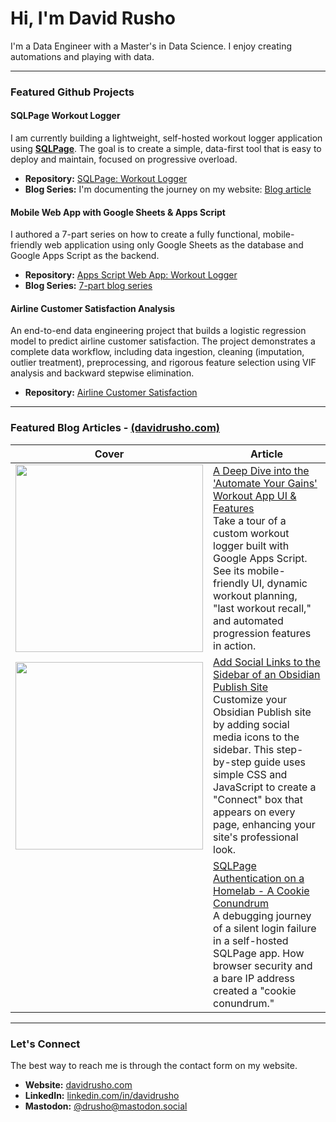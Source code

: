 # Hi, I'm David Rusho

I'm a Data Engineer with a Master's in Data Science.  I enjoy creating automations and playing with data.

---

### Featured Github Projects

#### SQLPage Workout Logger

I am currently building a lightweight, self-hosted workout logger application using [**SQLPage**](https://sql.ophir.dev/ "null"). The goal is to create a simple, data-first tool that is easy to deploy and maintain, focused on progressive overload.

- **Repository:** [SQLPage: Workout Logger](https://github.com/drusho/SQLPage-Workout-Logger)
- **Blog Series:** I'm documenting the journey on my website: [Blog article](https://davidrusho.com/b9769618-d27a-409d-b07e-e592f0e0955b)
    

#### Mobile Web App with Google Sheets & Apps Script

I authored a 7-part series on how to create a fully functional, mobile-friendly web application using only Google Sheets as the database and Google Apps Script as the backend.

- **Repository:** [Apps Script Web App: Workout Logger](https://github.com/drusho/workout-logger-google-apps-script)
- **Blog Series:** [7-part blog series](https://davidrusho.com/series-automate-your-gains)

#### Airline Customer Satisfaction Analysis

An end-to-end data engineering project that builds a logistic regression model to predict airline customer satisfaction. 
The project demonstrates a complete data workflow, including data ingestion, cleaning (imputation, outlier treatment), preprocessing, and rigorous feature selection using VIF analysis and backward stepwise elimination.

- **Repository:**  [Airline Customer Satisfaction](https://github.com/drusho/airline-customer-satisfaction)

---

### Featured Blog Articles - [(davidrusho.com)](davidrusho.com)

|  Cover      | Article          |
| -------| --------- |
| <img src="https://publish-01.obsidian.md/access/ad80fe550caa9978efed42737364fc6f/99%20-%20Meta/attachments/IMG-Automate%20Your%20Gains-20250713163417973.png" width=300> | [A Deep Dive into the 'Automate Your Gains' Workout App UI & Features](https://davidrusho.com/0f6c5d5c-2449-4833-a0ec-7f1bd35037cd)</br>Take a tour of a custom workout logger built with Google Apps Script. See its mobile-friendly UI, dynamic workout planning, "last workout recall," and automated progression features in action.|
| <img src="https://publish-01.obsidian.md/access/ad80fe550caa9978efed42737364fc6f/99%20-%20Meta/attachments/IMG-Add%20Social%20Links%20to%20the%20Sidebar%20of%20an%20Obsidian%20Publish%20Site-20250624215017919.png" width=300> | [Add Social Links to the Sidebar of an Obsidian Publish Site](https://davidrusho.com/cbd482cc-533a-4a37-8b6e-7f08879ad671)</br>Customize your Obsidian Publish site by adding social media icons to the sidebar. This step-by-step guide uses simple CSS and JavaScript to create a "Connect" box that appears on every page, enhancing your site's professional look. |
|<img scr="https://publish-01.obsidian.md/access/ad80fe550caa9978efed42737364fc6f/99%20-%20Meta/attachments/d448b4b337fbbf4e65bd08e3da1598b0_MD5.jpeg" width=300> | [SQLPage Authentication on a Homelab - A Cookie Conundrum](https://davidrusho.com/b9769618-d27a-409d-b07e-e592f0e0955b)</br>A debugging journey of a silent login failure in a self-hosted SQLPage app. How browser security and a bare IP address created a "cookie conundrum."                                                                                          |
    

---

### Let's Connect
The best way to reach me is through the contact form on my website.
- **Website:** [davidrusho.com](https://davidrusho.com/ "null")
- **LinkedIn:** [linkedin.com/in/davidrusho](https://www.linkedin.com/in/davidrusho "null")
- **Mastodon:** [@drusho@mastodon.social](https://mastodon.social/@drusho "null")
